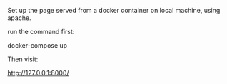 Set up the page served from a docker container on local machine, using apache.

run the command first:

docker-compose up

Then visit:

http://127.0.0.1:8000/
